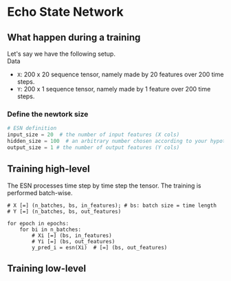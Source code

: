 # Echo State Network




## What happen during a training

Let's say we have the following setup.  
Data  
* `X`: 200 x 20 sequence tensor, namely made by 20 features over 200 time steps.
* `Y`: 200 x 1 sequence tensor, namely made by 1 feature over 200 time steps.

### Define the newtork size
```python
# ESN definition
input_size = 20  # the number of input features (X cols)
hidden_size = 100  # an arbitrary number chosen according to your hypothesis
output_size = 1 # the number of output features (Y cols)
```

## Training high-level

The ESN processes time step by time step the tensor.
The training is performed batch-wise.

```
# X [=] (n_batches, bs, in_features); # bs: batch size = time length
# Y [=] (n_batches, bs, out_features)

for epoch in epochs:
    for bi in n_batches:
        # Xi [=] (bs, in_features)
        # Yi [=] (bs, out_features)
        y_pred_i = esn(Xi)  # [=] (bs, out_features)
```

## Training low-level

```

```